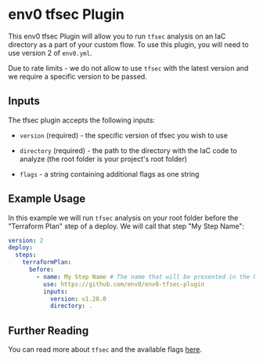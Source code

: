 # env0 tfsec Plugin



This env0 tfsec Plugin will allow you to run `tfsec` analysis on an IaC directory as a part of your custom flow. To use this plugin, you will need to use version 2 of `env0.yml`.


Due to rate limits - we do not allow to use `tfsec` with the latest version and we require a specific version to be passed.


## Inputs



The tfsec plugin accepts the following inputs:

* `version` (required) - the specific version of tfsec you wish to use 

* `directory` (required) - the path to the directory with the IaC code to analyze (the root folder is your project's root folder)

* `flags` - a string containing additional flags as one string


## Example Usage



In this example we will run `tfsec` analysis on your root folder before the "Terraform Plan" step of a deploy. We will call that step "My Step Name":

```yaml
version: 2
deploy:
  steps:
    terraformPlan:
      before:
        - name: My Step Name # The name that will be presented in the UI for this step
          use: https://github.com/env0/env0-tfsec-plugin
          inputs:
            version: v1.28.0
            directory: .

```



## Further Reading

You can read more about `tfsec` and the available flags [here](https://github.com/aquasecurity/tfsec#usage).
